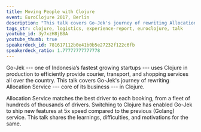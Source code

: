 ```yaml
---
title: Moving People with Clojure
event: EuroClojure 2017, Berlin
description: "This talk covers Go-Jek's journey of rewriting Allocation Service - core of its business - in Clojure."
tags_str: clojure, logistics, experience-report, euroclojure, talk
youtube_id: 3y7xzH8jB8A
youtube_thumb: true
speakerdeck_id: 781617112b0e41b0b5e27232f122c6fb
speakerdeck_ratio: 1.77777777777778
---
```

Go-Jek --- one of Indonesia’s fastest growing startups --- uses Clojure in production to efficiently provide courier, transport, and shopping services all over the country. This talk covers Go-Jek's journey of rewriting Allocation Service --- core of its business --- in Clojure. 

Allocation Service matches the best driver to each booking, from a fleet of hundreds of thousands of drivers. Switching to Clojure has enabled Go-Jek to ship new features at 5x speed compared to the previous (Golang) service. This talk shares the learnings, difficulties, and motivations for the same.